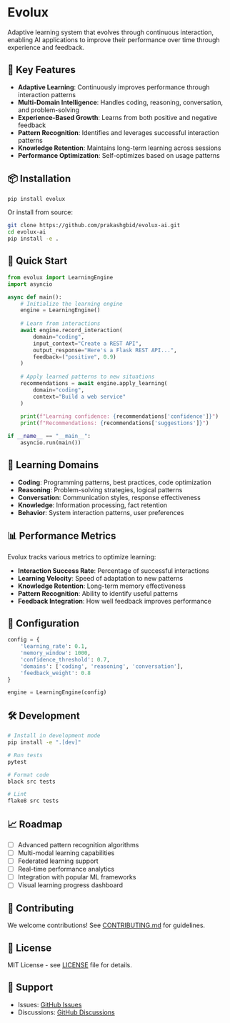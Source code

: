 # Evolux

Adaptive learning system that evolves through continuous interaction, enabling AI applications to improve their performance over time through experience and feedback.

## 🚀 Key Features

- **Adaptive Learning**: Continuously improves performance through interaction patterns
- **Multi-Domain Intelligence**: Handles coding, reasoning, conversation, and problem-solving
- **Experience-Based Growth**: Learns from both positive and negative feedback
- **Pattern Recognition**: Identifies and leverages successful interaction patterns
- **Knowledge Retention**: Maintains long-term learning across sessions
- **Performance Optimization**: Self-optimizes based on usage patterns

## 📦 Installation

```bash
pip install evolux
```

Or install from source:

```bash
git clone https://github.com/prakashgbid/evolux-ai.git
cd evolux-ai
pip install -e .
```

## 🎯 Quick Start

```python
from evolux import LearningEngine
import asyncio

async def main():
    # Initialize the learning engine
    engine = LearningEngine()
    
    # Learn from interactions
    await engine.record_interaction(
        domain="coding",
        input_context="Create a REST API",
        output_response="Here's a Flask REST API...",
        feedback=("positive", 0.9)
    )
    
    # Apply learned patterns to new situations
    recommendations = await engine.apply_learning(
        domain="coding",
        context="Build a web service"
    )
    
    print(f"Learning confidence: {recommendations['confidence']}")
    print(f"Recommendations: {recommendations['suggestions']}")

if __name__ == "__main__":
    asyncio.run(main())
```

## 🧠 Learning Domains

- **Coding**: Programming patterns, best practices, code optimization
- **Reasoning**: Problem-solving strategies, logical patterns
- **Conversation**: Communication styles, response effectiveness  
- **Knowledge**: Information processing, fact retention
- **Behavior**: System interaction patterns, user preferences

## 📊 Performance Metrics

Evolux tracks various metrics to optimize learning:

- **Interaction Success Rate**: Percentage of successful interactions
- **Learning Velocity**: Speed of adaptation to new patterns
- **Knowledge Retention**: Long-term memory effectiveness
- **Pattern Recognition**: Ability to identify useful patterns
- **Feedback Integration**: How well feedback improves performance

## 🔧 Configuration

```python
config = {
    'learning_rate': 0.1,
    'memory_window': 1000,
    'confidence_threshold': 0.7,
    'domains': ['coding', 'reasoning', 'conversation'],
    'feedback_weight': 0.8
}

engine = LearningEngine(config)
```

## 🛠️ Development

```bash
# Install in development mode
pip install -e ".[dev]"

# Run tests
pytest

# Format code
black src tests

# Lint
flake8 src tests
```

## 📈 Roadmap

- [ ] Advanced pattern recognition algorithms
- [ ] Multi-modal learning capabilities
- [ ] Federated learning support
- [ ] Real-time performance analytics
- [ ] Integration with popular ML frameworks
- [ ] Visual learning progress dashboard

## 🤝 Contributing

We welcome contributions! See [CONTRIBUTING.md](CONTRIBUTING.md) for guidelines.

## 📝 License

MIT License - see [LICENSE](LICENSE) file for details.

## 💬 Support

- Issues: [GitHub Issues](https://github.com/prakashgbid/evolux-ai/issues)
- Discussions: [GitHub Discussions](https://github.com/prakashgbid/evolux-ai/discussions)